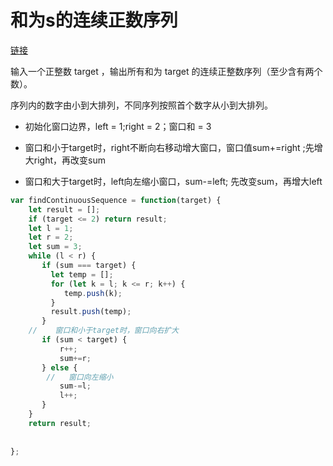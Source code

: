 # 和为s的连续正数序列

[链接](https://leetcode.cn/problems/he-wei-sde-lian-xu-zheng-shu-xu-lie-lcof/description/)   

输入一个正整数 target ，输出所有和为 target 的连续正整数序列（至少含有两个数）。   

序列内的数字由小到大排列，不同序列按照首个数字从小到大排列。    

- 初始化窗口边界，left = 1;right = 2；窗口和 = 3   

- 窗口和小于target时，right不断向右移动增大窗口，窗口值sum+=right ;先增大right，再改变sum

- 窗口和大于target时，left向左缩小窗口，sum-=left; 先改变sum，再增大left  

```js  
var findContinuousSequence = function(target) {
    let result = [];
    if (target <= 2) return result;
    let l = 1;
    let r = 2;
    let sum = 3;
    while (l < r) {
       if (sum === target) {
         let temp = [];
         for (let k = l; k <= r; k++) {
            temp.push(k);
         }
         result.push(temp);
       }
    //    窗口和小于target时，窗口向右扩大
       if (sum < target) {
           r++;
           sum+=r;
       } else {
        //   窗口向左缩小  
           sum-=l;
           l++;
       }
    }
    return result;
   
    
};
```